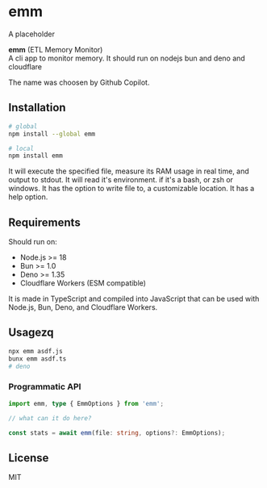 # emm

A placeholder

**emm** (ETL Memory Monitor)  
A cli app to monitor memory.
It should run on nodejs bun and deno and cloudflare

The name was choosen by Github Copilot.

## Installation

```bash
# global
npm install --global emm

# local
npm install emm
```

It will execute the specified file, measure its RAM usage in real time, and output to stdout.
It will read it's environment. if it's a bash, or zsh or windows.
It has the option to write file to, a customizable location.
It has a help option.

## Requirements

Should run on:

- Node.js >= 18  
- Bun >= 1.0  
- Deno >= 1.35  
- Cloudflare Workers (ESM compatible)

It is made in TypeScript and compiled into JavaScript that can be used with Node.js, Bun, Deno, and Cloudflare Workers.

## Usagezq

```bash
npx emm asdf.js
bunx emm asdf.ts
# deno
```

### Programmatic API

```ts
import emm, type { EmmOptions } from 'emm';

// what can it do here?

const stats = await emm(file: string, options?: EmmOptions);
```

## License

MIT






